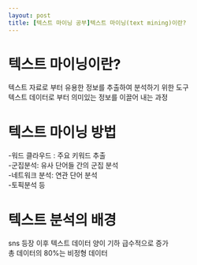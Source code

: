 ```yaml
---
layout: post
title: [텍스트 마이닝 공부]텍스트 마이닝(text mining)이란? 
---
```

# 텍스트 마이닝이란?  
텍스트 자료로 부터 유용한 정보를 추출하여 분석하기 위한 도구  
텍스트 데이터로 부터 의미있는 정보를 이끌어 내는 과정  

# 텍스트 마이닝 방법  
-워드 클라우드 : 주요 키워드 추출  
-군집분석: 유사 단어들 간의 군집 분석  
-네트워크 분석: 연관 단어 분석  
-토픽분석 등  


# 텍스트 분석의 배경  
sns 등장 이후 텍스트 데이터 양이 기하 급수적으로 증가  
총 데이터의 80%는 비정형 데이터  

